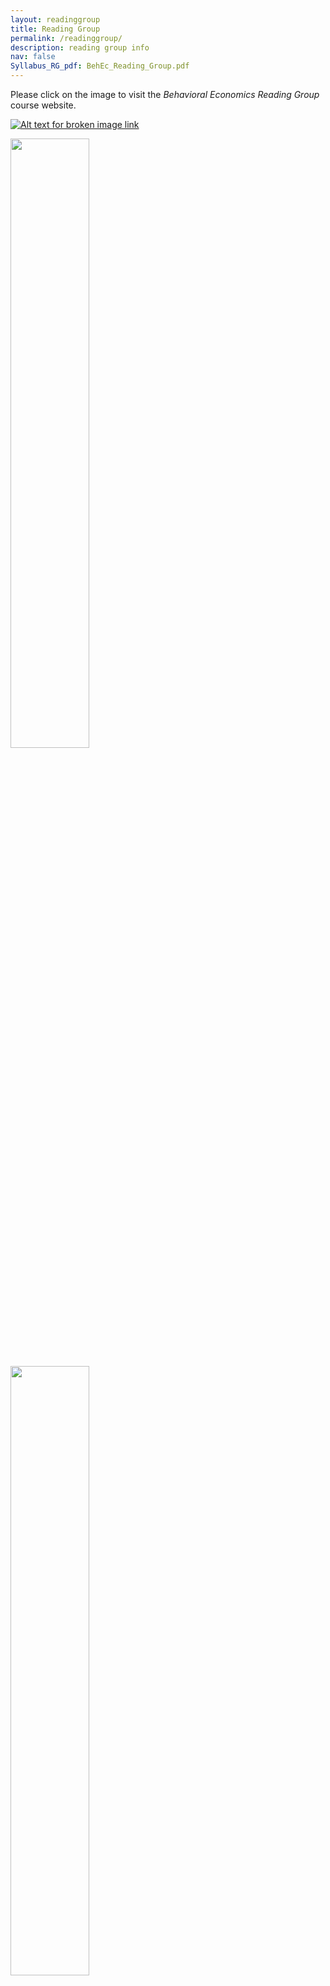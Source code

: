 ```yaml
---
layout: readinggroup
title: Reading Group
permalink: /readinggroup/
description: reading group info 
nav: false
Syllabus_RG_pdf: BehEc_Reading_Group.pdf
---
```


Please click on the image to visit the _Behavioral Economics Reading Group_ course website.



[![Alt text for broken image link](https://egorbronnikov.github.io/assets/img/Reading_Group.png)](https://econreadinggroup.github.io)




<img src="https://egorbronnikov.github.io/assets/img/Reading_Group.png" width=50%>


[<img src="https://egorbronnikov.github.io/assets/img/Reading_Group.png" width=50%>](https://econreadinggroup.github.io)

